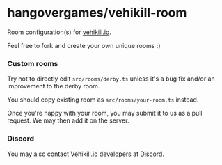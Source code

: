 # hangovergames/vehikill-room

Room configuration(s) for [vehikill.io](https://play.vehikill.io).

Feel free to fork and create your own unique rooms :)

### Custom rooms

Try not to directly edit `src/rooms/derby.ts` unless it's a bug fix and/or an improvement to the derby room.

You should copy existing room as `src/rooms/your-room.ts` instead.

Once you're happy with your room, you may submit it to us as a pull request. We may then add it on the server.

### Discord

You may also contact Vehikill.io developers at [Discord](https://discord.com/invite/tKKMczp).
